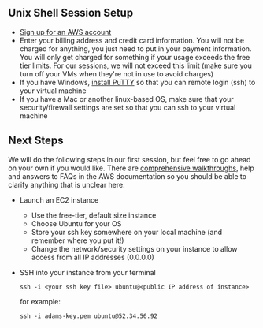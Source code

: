 ## Unix Shell Session Setup

* [Sign up for an AWS account](https://portal.aws.amazon.com/gp/aws/developer/registration/index.html)
* Enter your billing address and credit card information. You will not be charged for anything, you just need to put in your payment information. You will only get charged for something if your usage exceeds the free tier limits. For our sessions, we will not exceed this limit (make sure you turn off your VMs when they're not in use to avoid charges)
* If you have Windows, [install PuTTY](http://www.chiark.greenend.org.uk/~sgtatham/putty/download.html) so that you can remote login (ssh) to your virtual machine
* If you have a Mac or another linux-based OS, make sure that your security/firewall settings are set so that you can ssh to your virtual machine


## Next Steps
We will do the following steps in our first session, but feel free to go ahead on your own if you would like. There are [comprehensive walkthroughs](http://docs.aws.amazon.com/AWSEC2/latest/UserGuide/EC2_GetStarted.html), help and answers to FAQs in the AWS documentation so you should be able to clarify anything that is unclear here:

* Launch an EC2 instance
	* Use the free-tier, default size instance
	* Choose Ubuntu for your OS
	* Store your ssh key somewhere on your local machine (and remember where you put it!)
	* Change the network/security settings on your instance to allow access from all IP addresses (0.0.0.0)
* SSH into your instance from your terminal
    
    ```
    ssh -i <your ssh key file> ubuntu@<public IP address of instance>
    ```
 
    for example:

    ```
    ssh -i adams-key.pem ubuntu@52.34.56.92
    ```